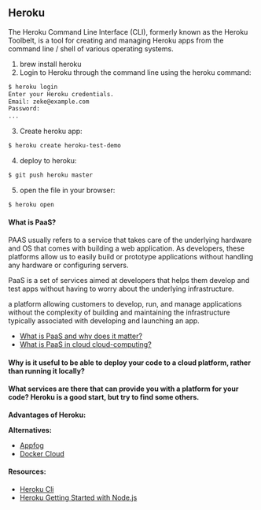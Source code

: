 ## Heroku

The Heroku Command Line Interface (CLI), formerly known as the Heroku Toolbelt, is a tool for creating and managing Heroku apps from the command line / shell of various operating systems.

1. brew install heroku
2. Login to Heroku through the command line using the heroku command:
```sh
$ heroku login
Enter your Heroku credentials.
Email: zeke@example.com
Password:
...
```
3. Create heroku app:
```sh
$ heroku create heroku-test-demo
```
4. deploy to heroku:
```sh
$ git push heroku master
```
5. open the file in your browser:
```sh
$ heroku open
```

#### What is PaaS?

PAAS usually refers to a service that takes care of the underlying hardware and OS that comes with building a web application. As developers, these platforms allow us to easily build or prototype applications without handling any hardware or configuring servers.

PaaS is a set of services aimed at developers that helps them develop and test apps without having to worry about the underlying infrastructure.

a platform allowing customers to develop, run, and manage applications without the complexity of building and maintaining the infrastructure typically associated with developing and launching an app.

- [What is PaaS and why does it matter?](http://www.networkworld.com/article/2163430/cloud-computing/paas-primer--what-is-platform-as-a-service-and-why-does-it-matter-.html)
- [What is PaaS in cloud cloud-computing?](http://www.dummies.com/programming/cloud-computing/hybrid-cloud/what-is-platform-as-a-service-paas-in-cloud-computing/)

#### Why is it useful to be able to deploy your code to a cloud platform, rather than running it locally?

#### What services are there that can provide you with a platform for your code? Heroku is a good start, but try to find some others.

**Advantages of Heroku:**


**Alternatives:**
- [Appfog](https://www.ctl.io/appfog/)
- [Docker Cloud](https://cloud.docker.com/)



#### Resources:
- [Heroku Cli](https://devcenter.heroku.com/articles/heroku-cli)
- [Heroku Getting Started with Node.js](https://devcenter.heroku.com/articles/getting-started-with-nodejs#introduction)
